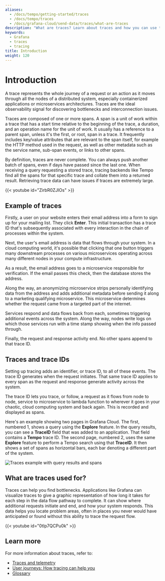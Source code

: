 ```yaml
---
aliases:
  - /docs/tempo/getting-started/traces
  - /docs/tempo/traces
  - /docs/grafana-cloud/send-data/traces/what-are-traces
description: "What are traces? Learn about traces and how you can use them."
keywords:
  - Grafana
  - traces
  - tracing
title: Introduction
weight: 120
---
```

<!-- Introduction pages are mounted in Grafana Drilldown, Cloud Traces, and in GET. Refer to params.yaml in the website repo. -->

# Introduction

A trace represents the whole journey of a request or an action as it moves through all the nodes of a distributed system, especially containerized applications or microservices architectures.
Traces are the ideal observability signal for discovering bottlenecks and interconnection issues.

Traces are composed of one or more spans.
A span is a unit of work within a trace that has a start time relative to the beginning of the trace, a duration, and an operation name for the unit of work.
It usually has a reference to a parent span, unless it's the first, or root, span in a trace.
It frequently includes key/value attributes that are relevant to the span itself, for example the HTTP method used in the request, as well as other metadata such as the service name, sub-span events, or links to other spans.

By definition, traces are never complete.
You can always push another batch of spans, even if days have passed since the last one.
When receiving a query requesting a stored trace, tracing backends like Tempo find all the spans for that specific trace and collate them into a returned result.
Retrieving trace data can have issues if traces are extremely large.

<!-- Explanation of traces -->
{{< youtube id="ZirbR0ZJIOs" >}}

## Example of traces

Firstly, a user on your website enters their email address into a form to sign up for your mailing list.
They click **Enter**. This initial transaction has a trace ID that's subsequently associated with every interaction in the chain of processes within the system.

Next, the user's email address is data that flows through your system.
In a cloud computing world, it's possible that clicking that one button triggers many downstream processes on various microservices operating across many different nodes in your compute infrastructure.

As a result, the email address goes to a microservice responsible for verification. If the email passes this check, then the database stores the address.

Along the way, an anonymizing microservice strips personally identifying data from the address and adds additional metadata before sending it along to a marketing qualifying microservice.
This microservice determines whether the request came from a targeted part of the internet.

Services respond and data flows back from each, sometimes triggering additional events across the system.
Along the way, nodes write logs on which those services run with a time stamp showing when the info passed through.

Finally, the request and response activity end.
No other spans append to that trace ID.

## Traces and trace IDs

Setting up tracing adds an identifier, or trace ID, to all of these events.
The trace ID generates when the request initiates.
That same trace ID applies to every span as the request and response generate activity across the system.

The trace ID lets you trace, or follow, a request as it flows from node to node, service to microservice to lambda function to wherever it goes in your chaotic, cloud computing system and back again.
This is recorded and displayed as spans.

Here's an example showing two pages in Grafana Cloud.
The first, numbered 1, shows a query using the **Explore** feature.
In the query results, you can see a **TraceID** field that was added to an application.
That field contains a **Tempo** trace ID.
The second page, numbered 2, uses the same **Explore** feature to perform a Tempo search using that **TraceID**.
It then shows a set of spans as horizontal bars, each bar denoting a different part of the system.

![Traces example with query results and spans](/static/img/docs/tempo/screenshot-trace-explore-spans-g10.png)

## What are traces used for?

Traces can help you find bottlenecks.
Applications like Grafana can visualize traces to give a graphic representation of how long it takes for each step in the data flow pathway to complete.
It can show where additional requests initiate and end, and how your system responds.
This data helps you locate problem areas, often in places you never would have anticipated or found without this ability to trace the request flow.

<!-- What traces provide that logs and metrics don't -->
{{< youtube id="0tlp7QCPu0k" >}}

## Learn more

For more information about traces, refer to:

* [Traces and telemetry](./telemetry)
* [User journeys: How tracing can help you](../solutions-with-traces)
* [Glossary](./glossary)